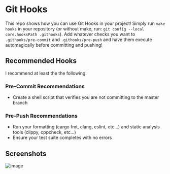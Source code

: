 # Git Hooks

This repo shows how you can use Git Hooks in your project! Simply run `make hooks` in your repository (or without make, run: `git config --local core.hooksPath .githooks`). Add whatever checks you want to `.githooks/pre-commit` and `.githooks/pre-push` and have them execute automagically before committing and pushing!

## Recommended Hooks

I recommend at least the the following:

### Pre-Commit Recommendations

* Create a shell script that verifies you are not committing to the master branch

### Pre-Push Recommendations

* Run your formatting (cargo fmt, clang, eslint, etc...) and static analysis tools (clippy, cppcheck, etc...)
* Ensure your test suite completes with no errors 

## Screenshots 

![image](https://user-images.githubusercontent.com/36173115/132224379-b4fb2652-0e95-4a32-8638-b6ee45e48935.png)
